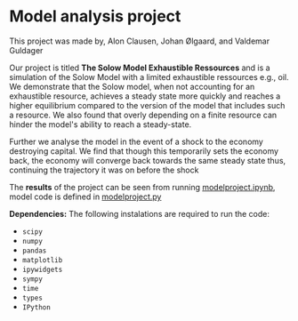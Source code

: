 # Model analysis project

This project was made by, Alon Clausen, Johan Ølgaard, and Valdemar Guldager

Our project is titled **The Solow Model Exhaustible Ressources** and is a simulation of the Solow Model with a limited exhaustible ressources e.g., oil. We demonstrate that the Solow model, when not accounting for an exhaustible resource, achieves a steady state more quickly and reaches a higher equilibrium compared to the version of the model that includes such a resource. We also found that overly depending on a finite resource can hinder the model's ability to reach a steady-state.

Further we analyse the model in the event of a shock to the economy destroying capital. We find that though this temporarily sets the economy back, the economy will converge back towards the same steady state thus, continuing the trajectory it was on before the shock

The **results** of the project can be seen from running [modelproject.ipynb](modelproject.ipynb), model code is defined in [modelproject.py](modelproject.py)

**Dependencies:** The following instalations are required to run the code:
- ```scipy```
- ```numpy```
- ```pandas``` 
- ```matplotlib```
- ```ipywidgets```
- ```sympy```
- ```time```
- ```types```
- ```IPython```
